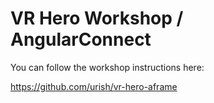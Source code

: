 # VR Hero Workshop / AngularConnect

You can follow the workshop instructions here: 

https://github.com/urish/vr-hero-aframe
